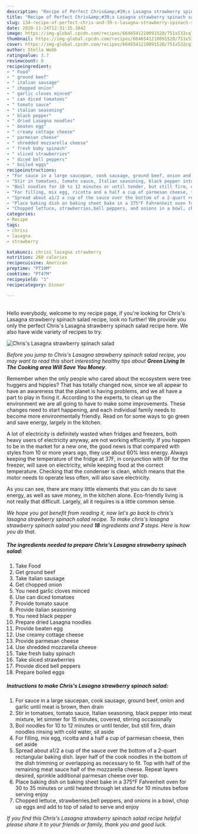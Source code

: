 ```yaml
---
description: "Recipe of Perfect Chris&amp;#39;s Lasagna strawberry spinach salad"
title: "Recipe of Perfect Chris&amp;#39;s Lasagna strawberry spinach salad"
slug: 134-recipe-of-perfect-chris-and-39-s-lasagna-strawberry-spinach-salad
date: 2020-11-24T12:31:15.384Z
image: https://img-global.cpcdn.com/recipes/6646541210091520/751x532cq70/chriss-lasagna-strawberry-spinach-salad-recipe-main-photo.jpg
thumbnail: https://img-global.cpcdn.com/recipes/6646541210091520/751x532cq70/chriss-lasagna-strawberry-spinach-salad-recipe-main-photo.jpg
cover: https://img-global.cpcdn.com/recipes/6646541210091520/751x532cq70/chriss-lasagna-strawberry-spinach-salad-recipe-main-photo.jpg
author: Stella Webb
ratingvalue: 3.7
reviewcount: 8
recipeingredient:
- " Food"
- " ground beef"
- " italian sausage"
- " chopped onion"
- " garlic cloves minced"
- " can diced tomatoes"
- " tomato sauce"
- " italian seasoning"
- " black pepper"
- " dried Lasagna noodles"
- " beaten egg"
- " creamy cottage cheese"
- " parmesan cheese"
- " shredded mozzarella cheese"
- " fresh baby spinach"
- " sliced strawberries"
- " diced bell peppers"
- " boiled eggs"
recipeinstructions:
- "For sauce in a large saucepan, cook sausage, ground beef, onion and garlic until meat is brown, then drain"
- "Stir in tomatoes, tomato sauce, Italian seasoning, black pepper into meat mixture, let simmer for 15 minutes, covered, stirring occasionally"
- "Boil noodles for 10 to 12 minutes or until tender, but still firm, drain noodles rinsing with cold water, sit aside"
- "For filling, mix egg, ricotta and a half a cup of parmesan cheese, then set aside"
- "Spread about a1/2 a cup of the sauce over the bottom of a 2-quart rectangular baking dish. layer half of the cook noodles in the bottom of the dish trimming or overlapping as necessary to fit. Top with half of the remaining meat sauce half of the mozzarella cheese. Repeat layers desired, sprinkle additional parmesan cheese over top."
- "Place baking dish on baking sheet bake in a 375°F Fahrenheit oven for 30 to 35 minutes or until heated through let stand for 10 minutes before serving enjoy"
- "Chopped lettuce, strawberries,bell peppers, and onions in a bowl, chop up eggs and add to top of salad to serve and enjoy"
categories:
- Recipe
tags:
- chriss
- lasagna
- strawberry

katakunci: chriss lasagna strawberry 
nutrition: 260 calories
recipecuisine: American
preptime: "PT10M"
cooktime: "PT47M"
recipeyield: "1"
recipecategory: Dinner

---
```

<br>
Hello everybody, welcome to my recipe page, if you're looking for Chris&#39;s Lasagna strawberry spinach salad recipe, look no further! We provide you only the perfect Chris&#39;s Lasagna strawberry spinach salad recipe here. We also have wide variety of recipes to try.
<br>


![Chris&#39;s Lasagna strawberry spinach salad](https://img-global.cpcdn.com/recipes/6646541210091520/751x532cq70/chriss-lasagna-strawberry-spinach-salad-recipe-main-photo.jpg)

<i>Before you jump to Chris&#39;s Lasagna strawberry spinach salad recipe, you may want to read this short interesting healthy tips about 
<strong>Green Living In The Cooking area Will Save You Money</strong>.</i>
</br>

Remember when the only people who cared about the ecosystem were tree huggers and hippies? That has totally changed now, since we all appear to have an awareness that the planet is having problems, and we all have a part to play in fixing it. According to the experts, to clean up the environment we are all going to have to make some improvements. These changes need to start happening, and each individual family needs to become more environmentally friendly. Read on for some ways to go green and save energy, largely in the kitchen.

A lot of electricity is definitely wasted when fridges and freezers, both heavy users of electricity anyway, are not working efficiently. If you happen to be in the market for a new one, the good news is that compared with styles from 10 or more years ago, they use about 60% less energy. Always keeping the temperature of the fridge at 37F, in conjunction with 0F for the freezer, will save on electricity, while keeping food at the correct temperature. Checking that the condenser is clean, which means that the motor needs to operate less often, will also save electricity.

As you can see, there are many little elements that you can do to save energy, as well as save money, in the kitchen alone. Eco-friendly living is not really that difficult. Largely, all it requires is a little common sense.


<i>We hope you got benefit from reading it, now let's go back to chris&#39;s lasagna strawberry spinach salad recipe. To make chris&#39;s lasagna strawberry spinach salad you need <strong>18</strong> ingredients and <strong>7</strong> steps. Here is how you do that.
</i>

##### The ingredients needed to prepare Chris&#39;s Lasagna strawberry spinach salad:

1. Take  Food
1. Get  ground beef
1. Take  italian sausage
1. Get  chopped onion
1. You need  garlic cloves minced
1. Use  can diced tomatoes
1. Provide  tomato sauce
1. Provide  italian seasoning
1. You need  black pepper
1. Prepare  dried Lasagna noodles
1. Provide  beaten egg
1. Use  creamy cottage cheese
1. Provide  parmesan cheese
1. Use  shredded mozzarella cheese
1. Take  fresh baby spinach
1. Take  sliced strawberries
1. Provide  diced bell peppers
1. Prepare  boiled eggs


##### Instructions to make Chris&#39;s Lasagna strawberry spinach salad:

1. For sauce in a large saucepan, cook sausage, ground beef, onion and garlic until meat is brown, then drain
1. Stir in tomatoes, tomato sauce, Italian seasoning, black pepper into meat mixture, let simmer for 15 minutes, covered, stirring occasionally
1. Boil noodles for 10 to 12 minutes or until tender, but still firm, drain noodles rinsing with cold water, sit aside
1. For filling, mix egg, ricotta and a half a cup of parmesan cheese, then set aside
1. Spread about a1/2 a cup of the sauce over the bottom of a 2-quart rectangular baking dish. layer half of the cook noodles in the bottom of the dish trimming or overlapping as necessary to fit. Top with half of the remaining meat sauce half of the mozzarella cheese. Repeat layers desired, sprinkle additional parmesan cheese over top.
1. Place baking dish on baking sheet bake in a 375°F Fahrenheit oven for 30 to 35 minutes or until heated through let stand for 10 minutes before serving enjoy
1. Chopped lettuce, strawberries,bell peppers, and onions in a bowl, chop up eggs and add to top of salad to serve and enjoy


<i>If you find this Chris&#39;s Lasagna strawberry spinach salad recipe helpful please share it to your friends or family, thank you and good luck.</i>
